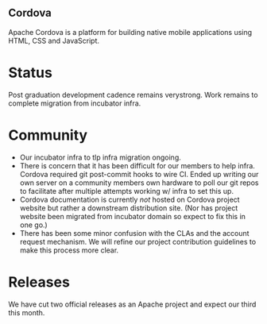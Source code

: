 Cordova
-------

Apache Cordova is a platform for building native mobile applications using HTML, CSS and JavaScript. 

Status
======

Post graduation development cadence remains verystrong. Work remains to complete migration from incubator infra. 

Community
=========

- Our incubator infra to tlp infra migration ongoing.
- There is concern that it has been difficult for our members to help infra. Cordova required git post-commit hooks to wire CI. Ended up writing our own server on a community members own hardware to poll our git repos to facilitate after multiple attempts working w/ infra to set this up.
- Cordova documentation is currently *not* hosted on Cordova project website but rather a downstream distribution site. (Nor has project website been migrated from incubator domain so expect to fix this in one go.)
- There has been some minor confusion with the CLAs and the account request mechanism. We will refine our project contribution guidelines to make this process more clear.

Releases
========

We have cut two official releases as an Apache project and expect our third this month. 

